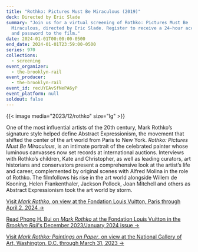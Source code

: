 ```yaml
---
title: "Rothko: Pictures Must Be Miraculous (2019)"
deck: Directed by Eric Slade
summary: "Join us for a virtual screening of Rothko: Pictures Must Be
  Miraculous, directed by Eric Slade. Register to receive a 24-hour access link
  and password to the film."
date: 2024-01-01T00:00:00-0500
end_date: 2024-01-01T23:59:00-0500
series: 970
collections:
  - screening
event_organizer:
  - the-brooklyn-rail
event_producer:
  - the-brooklyn-rail
event_id: recUYEAvSfNePA6yP
event_platform: null
soldout: false
---
```

{{< image media="2023/12/rothko" size="lg" >}}

One of the most influential artists of the 20th century, Mark Rothko’s signature style helped define Abstract Expressionism, the movement that shifted the center of the art world from Paris to New York. *Rothko: Pictures Must Be Miraculous*, is an intimate portrait of the celebrated painter whose luminous canvasses now set records at international auctions. Interviews with Rothko’s children, Kate and Christopher, as well as leading curators, art historians and conservators present a comprehensive look at the artist’s life and career, complemented by original scenes with Alfred Molina in the role of Rothko. The filmfollows his rise in the art world alongside Willem de Kooning, Helen Frankenthaler, Jackson Pollock, Joan Mitchell and others as Abstract Expressionism took the art world by storm.

[V﻿isit *Mark Rothko*, on view at the Fondation Louis Vuitton, Paris through April 2, 2024 →](https://www.fondationlouisvuitton.fr/en/events/mark-rothko)

[R﻿ead Phong H. Bui on *Mark Rothko* at the Fondation Louis Vuitton in the *Brooklyn Rail*'s December 2023/January 2024 issue →](https://brooklynrail.org/2023/12/artseen/Mark-Rothko-1)

[V﻿isit *Mark Rothko: Paintings on Paper*, on view at the National Gallery of Art, Washington, D.C. through March 31, 2023 →](https://www.nga.gov/exhibitions/2023/mark-rothko-paintings-on-paper.html)